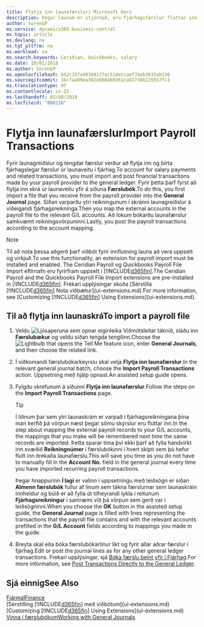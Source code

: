 ```yaml
---
title: Flytja inn launafærslur| Microsoft Docs
description: Þegar launum er stjórnað, eru fjárhagsfærslur fluttar inn og bókaðar frá launaveitu til fjárhags, með því að nota launaviðbætur eins og Ceridian eða Quickbooks.
author: SorenGP
ms.service: dynamics365-business-central
ms.topic: article
ms.devlang: na
ms.tgt_pltfrm: na
ms.workload: na
ms.search.keywords: Ceridian, Quickbooks, salary
ms.date: 10/01/2018
ms.author: SorenGP
ms.openlocfilehash: 642c35fa993b9177ec51deccaef7beb3615ab336
ms.sourcegitcommit: 1bcfaa99ea302e6b84b8361ca02730b135557fc1
ms.translationtype: HT
ms.contentlocale: is-IS
ms.lasthandoff: 03/08/2019
ms.locfileid: "800116"
---
```

# <a name="import-payroll-transactions"></a><span data-ttu-id="453b1-103">Flytja inn launafærslur</span><span class="sxs-lookup"><span data-stu-id="453b1-103">Import Payroll Transactions</span></span>
<span data-ttu-id="453b1-104">Fyrir launagreiðslur og tengdar færslur verður að flytja inn og birta fjárhagslegar færslur úr launaveitu í fjárhag.</span><span class="sxs-lookup"><span data-stu-id="453b1-104">To account for salary payments and related transactions, you must import and post financial transactions made by your payroll provider to the general ledger.</span></span> <span data-ttu-id="453b1-105">Fyrir þetta þarf fyrst að flytja inn skrá úr launaveitu yfir á síðuna **Færslubók**.</span><span class="sxs-lookup"><span data-stu-id="453b1-105">To do this, you first import a file that you receive from the payroll provider into the **General Journal** page.</span></span> <span data-ttu-id="453b1-106">Síðan varparðu ytri reikningunum í skránni launagreiðslur á viðeigandi fjárhagsreikninga.</span><span class="sxs-lookup"><span data-stu-id="453b1-106">Then you map the external accounts in the payroll file to the relevant G/L accounts.</span></span> <span data-ttu-id="453b1-107">Að lokum bókarðu launafærslur samkvæmt reikningsvörpuninni.</span><span class="sxs-lookup"><span data-stu-id="453b1-107">Lastly, you post the payroll transactions according to the account mapping.</span></span>

> [!NOTE]  
>   <span data-ttu-id="453b1-108">Til að nota þessa aðgerð þarf viðbót fyrir innflutning launa að vera uppsett og virkjuð.</span><span class="sxs-lookup"><span data-stu-id="453b1-108">To use this functionality, an extension for payroll import must be installed and enabled.</span></span> <span data-ttu-id="453b1-109">The Ceridian Payroll og Quickbooks Payroll File Import eftirnafn eru fyrirfram uppsett í [!INCLUDE[d365fin](includes/d365fin_md.md)].</span><span class="sxs-lookup"><span data-stu-id="453b1-109">The Ceridian Payroll and the Quickbooks Payroll File Import extensions are pre-installed in [!INCLUDE[d365fin](includes/d365fin_md.md)].</span></span> <span data-ttu-id="453b1-110">Frekari upplýsingar skoða [Sérstilla [!INCLUDE[d365fin](includes/d365fin_md.md)] Nota viðbætur](ui-extensions.md).</span><span class="sxs-lookup"><span data-stu-id="453b1-110">For more information, see [Customizing [!INCLUDE[d365fin](includes/d365fin_md.md)] Using Extensions](ui-extensions.md).</span></span>

## <a name="to-import-a-payroll-file"></a><span data-ttu-id="453b1-111">Til að flytja inn launaskrá</span><span class="sxs-lookup"><span data-stu-id="453b1-111">To import a payroll file</span></span>
1. <span data-ttu-id="453b1-112">Veldu ![Ljósaperuna sem opnar eiginleika Viðmótsleitar](media/ui-search/search_small.png "Segðu mér hvað þú vilt gera") táknið, sláðu inn **Færslubækur** og veldu síðan tengda tengilinn.</span><span class="sxs-lookup"><span data-stu-id="453b1-112">Choose the ![Lightbulb that opens the Tell Me feature](media/ui-search/search_small.png "Tell me what you want to do") icon, enter **General Journals**, and then choose the related link.</span></span>
2. <span data-ttu-id="453b1-113">Í viðkomandi færslubókarkeyrslu skal velja **Flytja inn launafærslur**.</span><span class="sxs-lookup"><span data-stu-id="453b1-113">In the relevant general journal batch, choose the **Import Payroll Transactions** action.</span></span> <span data-ttu-id="453b1-114">Uppsetning með hjálp opnast.</span><span class="sxs-lookup"><span data-stu-id="453b1-114">An assisted setup guide opens.</span></span>
3. <span data-ttu-id="453b1-115">Fylgdu skrefunum á síðunni **Flytja inn launafærslur**.</span><span class="sxs-lookup"><span data-stu-id="453b1-115">Follow the steps on the **Import Payroll Transactions** page.</span></span>

    > [!TIP]  
    >   <span data-ttu-id="453b1-116">Í liðnum þar sem ytri launaskrám er varpað í fjárhagsreikningana þína man kerfið þá vörpun næst þegar sömu skýrslur eru fluttar inn.</span><span class="sxs-lookup"><span data-stu-id="453b1-116">In the step about mapping the external payroll records to your G/L accounts, the mappings that you make will be remembered next time the same records are imported.</span></span> <span data-ttu-id="453b1-117">Þetta sparar tíma því ekki þarf að fylla handvirkt inn svæðið **Reikningnúmer** í færslubókinni í hvert skipti sem þú hefur flutt inn ítrekaða launafærslu.</span><span class="sxs-lookup"><span data-stu-id="453b1-117">This will save you time as you do not have to manually fill in the **Account No.** field in the general journal every time you have imported recurring payroll transactions.</span></span>   

    <span data-ttu-id="453b1-118">Þegar hnappurinn **Í lagi** er valinn í uppsetningu með leiðsögn er síðan **Almenn færslubók** fullur af línum sem tákna færslurnar sem launaskráin innheldur og búið er að fylla út tilheyrandi lykla í reitunum **Fjárhagsreikningur** í samræmi við þá vörpun sem gerð var í leiðsögninni.</span><span class="sxs-lookup"><span data-stu-id="453b1-118">When you choose the **OK** button in the assisted setup guide, the **General Journal** page is filled with lines representing the transactions that the payroll file contains and with the relevant accounts prefilled in the **G/L Account** fields according to mappings you made in the guide.</span></span>
4. <span data-ttu-id="453b1-119">Breyta skal eða bóka færslubókarlínur líkt og fyrir allar aðrar færslur í fjárhag.</span><span class="sxs-lookup"><span data-stu-id="453b1-119">Edit or post the journal lines as for any other general ledger transactions.</span></span> <span data-ttu-id="453b1-120">Frekari upplýsingar, sjá [Bóka færslu beint yfir í Fjárhag](finance-how-post-transactions-directly.md).</span><span class="sxs-lookup"><span data-stu-id="453b1-120">For more information, see [Post Transactions Directly to the General Ledger](finance-how-post-transactions-directly.md).</span></span>   

## <a name="see-also"></a><span data-ttu-id="453b1-121">Sjá einnig</span><span class="sxs-lookup"><span data-stu-id="453b1-121">See Also</span></span>
[<span data-ttu-id="453b1-122">Fjármál</span><span class="sxs-lookup"><span data-stu-id="453b1-122">Finance</span></span>](finance.md)  
<span data-ttu-id="453b1-123">[Sérstilling [!INCLUDE[d365fin](includes/d365fin_md.md)] með viðbótum](ui-extensions.md)</span><span class="sxs-lookup"><span data-stu-id="453b1-123">[Customizing [!INCLUDE[d365fin](includes/d365fin_md.md)] Using Extensions](ui-extensions.md)</span></span>  
[<span data-ttu-id="453b1-124">Vinna í færslubókum</span><span class="sxs-lookup"><span data-stu-id="453b1-124">Working with General Journals</span></span>](ui-work-general-journals.md)  
